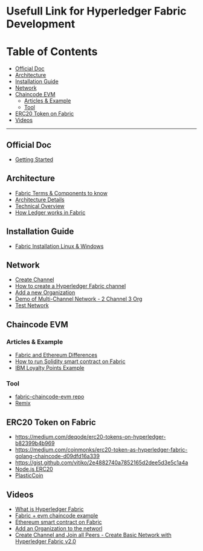 # Usefull Link for Hyperledger Fabric Development

# Table of Contents

- [Official Doc](#official_doc)
- [Architecture](#architecture)
- [Installation Guide](#installation)
- [Network](#net)
- [Chaincode EVM](#evm)
    - [Articles & Example](#articles)
    - [Tool](#tool)
- [ERC20 Token on Fabric](#erc20)
- [Videos](#videos)

---

<a name="official_doc"></a>
## Official Doc 

- [Getting Started](https://hyperledger-fabric.readthedocs.io/en/release-1.2/getting_started.html)

<a name="architecture"></a>
## Architecture 

- [Fabric Terms & Components to know](https://hackernoon.com/hyperledger-fabric-the-20-most-important-terms-made-simple-2753f925db4)
- [Architecture Details](https://www.skcript.com/svr/understanding-hyperledger-fabric-s-architecture/)
- [Technical Overview](https://towardsdatascience.com/hyperledger-fabric-technical-overview-a63046c2a430)
- [How Ledger works in Fabric](https://medium.com/@spsingh559/deep-dive-into-hyperledger-fabric-ledger-b7ecd671d55f)

<a name="installation"></a>
## Installation Guide

- [Fabric Installation Linux & Windows](https://hackernoon.com/hyperledger-fabric-installation-guide-74065855eca9
)


<a name="net"></a>
## Network

- [Create Channel](https://github.com/rohitadivi/Reconfigure-BYFN/blob/master/Create_channel.md)
- [How to create a Hyperledger Fabric channel](https://hyperledger.github.io/fabric-sdk-node/release-1.4/tutorial-channel-create.html)
- [Add a new Organization](https://medium.com/@kctheservant/add-a-new-organization-on-existing-hyperledger-fabric-network-2c9e303955b2)
- [Demo of Multi-Channel Network - 2 Channel 3 Org](https://medium.com/@kctheservant/demo-of-multi-channel-network-in-hyperledger-fabric-640f7158e2d3)
- [Test Network](https://medium.com/@kctheservant/from-first-network-to-test-network-a-new-test-network-introduced-in-fabric-v2-0-81faa924ce29)

<a name="evm"></a>
## Chaincode EVM 

<a name="articles"></a>
### Articles & Example

- [Fabric and Ethereum Differences](https://medium.com/@kctheservant/understanding-blockchain-frameworks-ethereum-and-hyperledger-fabric-48a57082903e)
- [How to run Solidity smart contract on Fabric](https://medium.com/coinmonks/solidity-smart-contract-on-hyperledger-fabric-3d50f25e577b)
- [IBM Loyalty Points Example](https://github.com/IBM/loyalty-points-evm-fabric/blob/master/README.md)

<a name="tool"></a>
### Tool

- [fabric-chaincode-evm repo](https://github.com/hyperledger/fabric-chaincode-evm)
- [Remix](https://remix.ethereum.org/#optimize=false&version=soljson-v0.4.25+commit.59dbf8f1.js&evmVersion=null)

<a name="erc20"></a>
## ERC20 Token on Fabric

- https://medium.com/deqode/erc20-tokens-on-hyperledger-b82399b4b969
- https://medium.com/coinmonks/erc20-token-as-hyperledger-fabric-golang-chaincode-d09dfd16a339
- https://gist.github.com/vitiko/2e4882740a7852165d2dee5d3e5c1a4a
- [Node.js ERC20](https://github.com/grepruby/ERC20-Token-On-Hyperledger)
- [PlasticCoin](https://dl.acm.org/doi/pdf/10.1145/3358695.3361107?download=true)


<a name="videos"></a>
## Videos

- [What is Hyperledger Fabric](https://www.youtube.com/watch?v=iTV89Tqfmgk&list=PLXNKTVTOspoxg5X9V2vhDdmyV0c52lVTn&index=2&t=267s)
- [Fabric + evm chaincode example](https://www.youtube.com/watch?v=Rr1Qi-n8vag)
- [Ethereum smart contract on Fabric](https://www.youtube.com/watch?v=-BKOUb7YkOE)
- [Add an Organization to the networl](https://www.youtube.com/watch?v=DKuGU5CYV_E)
- [Create Channel and Join all Peers - Create Basic Network with Hyperledger Fabric v2.0](https://www.youtube.com/watch?v=5ENJPtocCOM)

